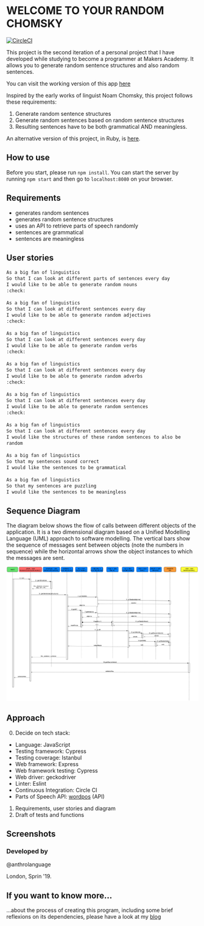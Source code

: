 # WELCOME TO YOUR RANDOM CHOMSKY

[![CircleCI](https://circleci.com/gh/guilhe0756/your-random-chomsky-js.svg?style=svg)](https://circleci.com/gh/guilhe0756/your-random-chomsky-js)

This project is the second iteration of a personal project that I have developed while studying to become a programmer at Makers Academy. It allows you to generate random sentence structures and also random sentences.

You can visit the working version of this app [here](https://your-random-chomsky.herokuapp.com/)

Inspired by the early works of linguist Noam Chomsky, this project follows these requirements:
  1. Generate random sentence structures
  2. Generate random sentences based on random sentence structures
  3. Resulting sentences have to be both grammatical AND meaningless.

An alternative version of this project, in Ruby, is [here](https://github.com/guilhe0756/random-chomsky-generator).

## How to use

Before you start, please run ```npm install```. You can start the server by running ```npm start``` and then go to ```localhost:8080``` on your browser.

## Requirements

- generates random sentences
- generates random sentence structures
- uses an API to retrieve parts of speech randomly
- sentences are grammatical
- sentences are meaningless

## User stories

```
As a big fan of linguistics
So that I can look at different parts of sentences every day
I would like to be able to generate random nouns
:check:

As a big fan of linguistics
So that I can look at different sentences every day
I would like to be able to generate random adjectives
:check:

As a big fan of linguistics
So that I can look at different sentences every day
I would like to be able to generate random verbs
:check:

As a big fan of linguistics
So that I can look at different sentences every day
I would like to be able to generate random adverbs
:check:

As a big fan of linguistics
So that I can look at different sentences every day
I would like to be able to generate random sentences
:check:

As a big fan of linguistics
So that I can look at different sentences every day
I would like the structures of these random sentences to also be random

As a big fan of linguistics
So that my sentences sound correct
I would like the sentences to be grammatical

As a big fan of linguistics
So that my sentences are puzzling
I would like the sentences to be meaningless
```

## Sequence Diagram

The diagram below shows the flow of calls between different objects of the application. It is a two dimensional diagram based on a Unified Modelling Language (UML) approach to software modelling. The vertical bars show the sequence of messages sent between objects (note the numbers in sequence) while the horizontal arrows show the object instances to which the messages are sent.

![diagram](public/images/diagram.png)




## Approach

0. Decide on tech stack:
  - Language: JavaScript
  - Testing framework: Cypress
  - Testing coverage: Istanbul
  - Web framework: Express
  - Web framework testing: Cypress
  - Web driver: geckodriver
  - Linter: Eslint
  - Continuous Integration: Circle CI
  - Parts of Speech API: [wordpos](https://www.npmjs.com/package/wordpos) (API)

1. Requirements, user stories and diagram
2. Draft of tests and functions



## Screenshots

### Developed by

@anthrolanguage

London, Sprin '19.

## If you want to know more...

...about the process of creating this program, including some brief reflexions on its dependencies, please have a look at my [blog](https://medium.com/@guilhermexunu)
